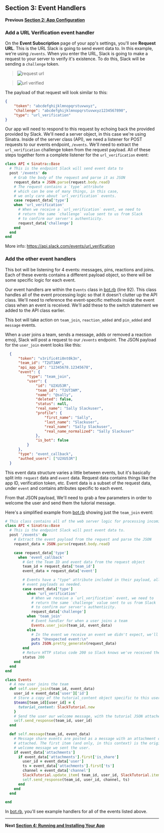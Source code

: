 ## Section 3: Event Handlers
**Previous [Section 2: App Configuration](Section-2.md)**  

### Add a URL Verification event handler
On the **Event Subscription** page of your app's settings, you'll see **Request URL**. This is the URL Slack is going to send event data to. In
this example, we're using `/events`. When you enter the URL, Slack is going to make a request to your server to verify it's existence. To do this, Slack will be
sending a `challenge` token.

>![request url](https://cloud.githubusercontent.com/assets/32463/20366597/b411042e-ac00-11e6-92ce-fc49940b5786.png)

>![url verified](https://cloud.githubusercontent.com/assets/32463/20366593/b40d14a4-ac00-11e6-8413-b473c16ef997.png)

The payload of that request will look similar to this:
```json
{
    "token": "abcdefghijklmnopqrstuvwxyz",
    "challenge": "abcdefghijklmnopqrstuvwxyz1234567890",
    "type": "url_verification"
}
```

Our app will need to respond to this request by echoing back the provided provided by Slack. We'll need a server object, in this case we're
using Sinatra. Inside of the server class (API), we need a listener for POST requests to our events endpoint, `/events`. We'll need to extract
the `url_verification` challenge token from the request payload. All of these steps together form a complete listener for the `url_verification`
event:

```ruby
class API < Sinatra::Base
  # This is the endpoint Slack will send event data to
  post '/events' do
    # Grab the body of the request and parse it as JSON
    request_data = JSON.parse(request.body.read)
    # The request contains a `type` attribute
    # which can be one of many things, in this case,
    # we only care about `url_verification` events.
    case request_data['type']
    when 'url_verification'
      # When we receive a `url_verification` event, we need to
      # return the same `challenge` value sent to us from Slack
      # to confirm our server's authenticity.
      request_data['challenge']
    end
  end
end
```
More info: https://api.slack.com/events/url_verification

### Add the other event handlers
This bot will be listening for 4 events: messages, pins, reactions and joins. Each of these events contains a
different payload object, so there will be some specific logic for each event.

Our event handlers are within the `Events` class in [bot.rb](./bot.rb#L92) (line 92). This class handles all of the event processing logic so
that it doesn't clutter up the API class. We'll need to reference the event-specific methods inside the event class when an event is received.
We'll add these to the switch statement we added to the API class earlier.

This bot will take action on `team_join`, `reaction_added` and `pin_added` and `message` events.

When a user joins a team, sends a message, adds or removed a reaction emoji, Slack will post a request to our `/events` endpoint. The JSON payload for the `user_join` event looks like this:

```json
  {
      "token": "v3rific4ti0nt0k3n",
      "team_id": "T2UT3AM",
      "api_app_id": "12345678.12345678",
      "event": {
          "type": "team_join",
          "user": {
              "id": "U2XU53R",
              "team_id": "T2UT3AM",
              "name": "@sally",
              "deleted": false,
              "status": null,
              "real_name": "Sally Slackuser",
              "profile": {
                  "first_name": "Sally",
                  "last_name": "Slackuser",
                  "real_name": "Sally Slackuser",
                  "real_name_normalized": "Sally Slackuser"
              },
              "is_bot": false
          }
      },
      "type": "event_callback",
      "authed_users": ["U2XU53R"]
  }
```

This event data structure varies a little between events, but it's basically split into `request` data and `event` data. Request data contains things like the
app ID, verification token, etc. Event data is a subset of the request data, under `event` and contains attributes specific to each event.

From that JSON payload, We'll need to grab a few parameters in order to welcome the user and send them the tutorial message.

Here's a simplified example from [bot.rb](./bot.rb#L68) showing just the `team_join` event:
```ruby
# This class contains all of the web server logic for processing incoming requests from Slack.
class API < Sinatra::Base
  # This is the endpoint Slack will post event data to.
  post '/events' do
    # Extract the event payload from the request and parse the JSON
    request_data = JSON.parse(request.body.read)

    case request_data['type']
      when 'event_callback'
        # Get the Team ID and event data from the request object
        team_id = request_data['team_id']
        event_data = request_data['event']

        # Events have a "type" attribute included in their payload, allowing you to handle different
        # event payloads as needed.
        case event_data['type']
          when 'url_verification'
            # When we receive a `url_verification` event, we need to
            # return the same `challenge` value sent to us from Slack
            # to confirm our server's authenticity.
            request_data['challenge']
          when 'team_join'
            # Event handler for when a user joins a team
            Events.user_join(team_id, event_data)
          else
            # In the event we receive an event we didn't expect, we'll log it and move on.
            puts "Unexpected event:\n"
            puts JSON.pretty_generate(request_data)
        end
        # Return HTTP status code 200 so Slack knows we've received the event
        status 200
    end
  end
end

class Events
  # A new user joins the team
  def self.user_join(team_id, event_data)
    user_id = event_data['user']['id']
    # Store a copy of the tutorial_content object specific to this user, so we can edit it
    $teams[team_id][user_id] = {
      tutorial_content: SlackTutorial.new
    }
    # Send the user our welcome message, with the tutorial JSON attached
    self.send_response(team_id, user_id)
  end

  def self.message(team_id, event_data)
    # Message share events are posted as a message with an attachment object
    # attached. The first item (and only, in this context) is the original
    # welcome message we sent the user.
    if event_data['attachments']
      if event_data['attachments'].first['is_share']
        user_id = event_data['user']
        ts = event_data['attachments'].first['ts']
        channel = event_data['channel']
        SlackTutorial.update_item( team_id, user_id, SlackTutorial.items[:share])
        self.send_response(team_id, user_id, channel, ts)
      end
    end
  end

end

```

In [bot.rb](./bot.rb#L67), you'll see example handlers for all of the events listed above.

---
**Next [Section 4: Running and Installing Your App](Section-4.md)**  
